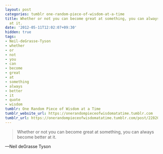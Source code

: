 ```yaml
---
layout: post
categories: tumblr one-random-piece-of-wisdom-at-a-time
title: Whether or not you can become great at something, you can always become better
  at it.
date: '2012-05-11T12:02:07+09:30'
hidden: true
tags:
- Neil-deGrasse-Tyson
- whether
- or
- not
- you
- can
- become
- great
- at
- something
- always
- better
- it
- quote
- wisdom
tumblr: One Random Piece of Wisdom at a Time
tumblr_website_url: https://onerandompieceofwisdomatatime.tumblr.com
tumblr_url: https://onerandompieceofwisdomatatime.tumblr.com/post/22820157612/whether-or-not-you-can-become-great-at-something
---
```

> Whether or not you can become great at something, you can always become better at it.

—Neil deGrasse Tyson
